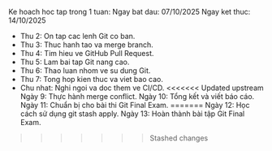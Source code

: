 Ke hoach hoc tap trong 1 tuan:
Ngay bat dau: 07/10/2025
Ngay ket thuc: 14/10/2025
- Thu 2: On tap cac lenh Git co ban.
- Thu 3: Thuc hanh tao va merge branch.
- Thu 4: Tim hieu ve GitHub Pull Request.
- Thu 5: Lam bai tap Git nang cao.
- Thu 6: Thao luan nhom ve su dung Git.
- Thu 7: Tong hop kien thuc va viet bao cao.
- Chu nhat: Nghi ngoi va doc them ve CI/CD.
<<<<<<< Updated upstream
Ngày 9: Thực hành merge conflict.
Ngày 10: Tổng kết và viết báo cáo.
Ngày 11: Chuẩn bị cho bài thi Git Final Exam.
=======
Ngày 12: Học cách sử dụng git stash apply.
Ngày 13: Hoàn thành bài tập Git Final Exam.
>>>>>>> Stashed changes

